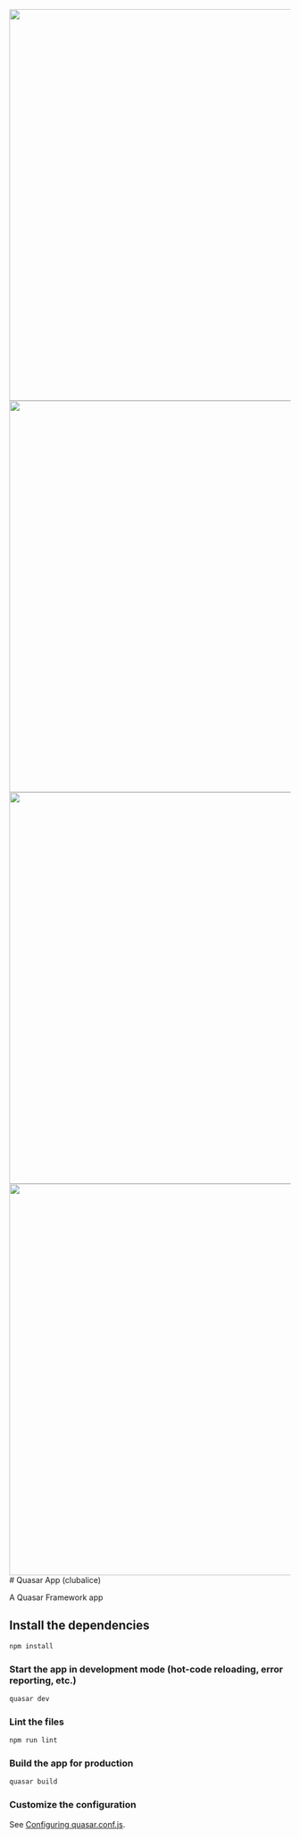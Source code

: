 <img src="../assets/img01.png" width=" 700px">
<img src="../assets/img02.png" width=" 700px">
<img src="../assets/img03.png" width=" 700px">
<img src="../assets/img04.png" width=" 700px">
# Quasar App (clubalice)

A Quasar Framework app

## Install the dependencies

```bash
npm install
```

### Start the app in development mode (hot-code reloading, error reporting, etc.)

```bash
quasar dev
```

### Lint the files

```bash
npm run lint
```

### Build the app for production

```bash
quasar build
```

### Customize the configuration

See [Configuring quasar.conf.js](https://quasar.dev/quasar-cli/quasar-conf-js).
